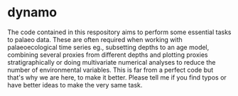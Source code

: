 # dynamo
The code contained in this respository aims to perform some essential tasks to palaeo data. These are often required when working with palaeoecological time series eg., subsetting depths to an age model, combining several proxies from different depths and plotting proxies stratigraphically or doing multivariate numerical analyses to reduce the number of environmental variables.
This is far from a perfect code but that's why we are here, to make it better. Please tell me if you find typos or have better ideas to make the very same task.
